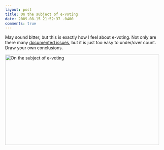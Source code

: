 ```yaml
---
layout: post
title: On the subject of e-voting
date: 2009-08-15 21:52:37 -0400
comments: true
---
```


May sound bitter, but this is exactly how I feel about e-voting. Not only are there many [documented issues](http://en.wikipedia.org/wiki/Electronic_voting#Documented_problems), but it is just too easy to under/over count. Draw your own conclusions.

<img src="http://farm4.static.flickr.com/3516/3823734007_72df752ec3.jpg" width="500" height="294" alt="On the subject of e-voting" />
